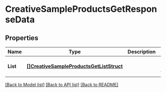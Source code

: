 # CreativeSampleProductsGetResponseData

## Properties
Name | Type | Description | Notes
------------ | ------------- | ------------- | -------------
**List** | [**[]CreativeSampleProductsGetListStruct**](CreativeSampleProductsGetListStruct.md) |  | [optional] [default to null]

[[Back to Model list]](../README.md#documentation-for-models) [[Back to API list]](../README.md#documentation-for-api-endpoints) [[Back to README]](../README.md)


